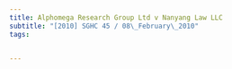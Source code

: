```yaml
---
title: Alphomega Research Group Ltd v Nanyang Law LLC 
subtitle: "[2010] SGHC 45 / 08\_February\_2010"
tags:


---
```


